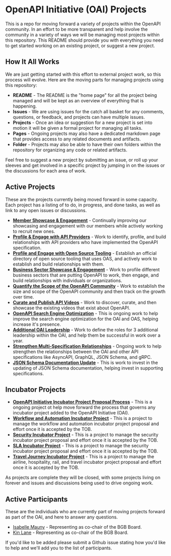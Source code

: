 # OpenAPI Initiative (OAI) Projects
This is a repo for moving forward a variety of projects within the OpenAPI community. In an effort to be more transparent and help involve the community in a variety of ways we will be managing most projects within this repository. This README should provide you with everything you need to get started working on an existing project, or suggest a new project.

## How It All Works
We are just getting started with this effort to external project work, so this process will evolve. Here are the moving parts for managing projects using this repository:

- **README** - The README is the "home page" for all the project being managed and will be kept as an overview of everything that is happening.
- **Issues** - We are using issues for the catch all basket for any comments, questions, or feedback, and projects can have multiple issues.
- **Projects** - Once an idea or suggestion for a new project is set into motion it will be given a formal project for managing all tasks.
- **Pages** - Ongoing projects may also have a dedicated markdown page that provides access to any related documents and artifacts.
- **Folder** - Projects may also be able to have their own folders within the repository for organizing any code or related artifacts.

Feel free to suggest a new project by submitting an issue, or roll up your sleeves and get involved in a specific project by jumping in on the issues or the discussions for each area of work.

## Active Projects
These are the projects currently being moved forward in some capacity. Each project has a listing of to do, in progress, and done tasks, as well as link to any open issues or discussions.

- [**Member Showcase & Engagement**](https://github.com/OAI/Projects/projects/2) - Continually improving our showcasing and engagement with our members while actively working to recruit new ones.
- [**Profile & Engage with API Providers**](https://github.com/OAI/Projects/projects/3) - Work to identify, profile, and build relationships with API providers who have implemented the OpenAPI specification.
- [**Profile and Engage with Open Source Tooling**](https://github.com/OAI/Projects/projects/4) - Establish an official directory of open source tooling that uses OAS, and actively work to establish and build relationships with them.
- [**Business Sector Showcase & Engagement**](https://github.com/OAI/Projects/projects/5) - Work to profile different business sectors that are putting OpenAPI to work, then engage, and build relationships with individuals or organizations.
- [**Quantify the Scope of the OpenAPI Community**](https://github.com/OAI/Projects/projects/6) - Work to establish the size and scope of the OpenAPI community and then track on the growth over time.
- [**Curate and Publish API Videos**](https://github.com/OAI/Projects/projects/8) - Work to discover, curate, and then showcase the existing videos that exist about OpenAPI.
- [**OpenAPI Search Engine Optimization**](https://github.com/OAI/Projects/projects/11) - This is ongoing work to help improve the search engine optimization for the OAI and OAS, helping increase it's presence.
- [**Additional OAI Leadership**](https://github.com/OAI/Projects/projects/9) - Work to define the roles for 3 additional leadership within the OAI, and help them be successful in work over a year.
- [**Strengthen Multi-Specification Relationships**](https://github.com/OAI/Projects/projects/7) - Ongoing work to help strengthen the relationships between the OAI and other API specifications like AsyncAPI, GraphQL, JSON Schema, and gRPC.
- [**JSON Schema Documentation Update**](https://github.com/OAI/Projects/projects/10) - This is work to invest in the updating of JSON Schema documentation, helping invest in supporting specifications.

## Incubator Projects

- [**OpenAPI Initiative Incubator Project Proposal Process**](https://github.com/OAI/Projects/projects/12) - This is a ongoing project ot help move forward the process that governs any incubator project added to the OpenAPI Initiative (OAI).
- [**Workflow and Automation Incubator Project**](https://github.com/OAI/Projects/projects/13) - This is a project to manage the workflow and automation incubator project proposal and effort once it is accepted by the TOB.
- [**Security Incubator Project**](https://github.com/OAI/Projects/projects/14) - This is a project to manage the security incubator project proposal and effort once it is accepted by the TOB.
- [**SLA Incubator Project**](https://github.com/OAI/Projects/projects/15) - This is a project to manage the security incubator project proposal and effort once it is accepted by the TOB.
- [**Travel Journey Incubator Project**](https://github.com/OAI/Projects/projects/16) - This is a project to manage the airline, hospitality, rail, and travel incubator project proposal and effort once it is accepted by the TOB.

As projects are complete they will be closed, with some projects living on forever and issues and discussions being used to drive ongoing work.

## Active Participants
These are the individuals who are currently part of moving projects forward as part of the OAI, and here to answer any questions.

- [Isabelle Mauny](https://github.com/isamauny) - Representing as co-chair of the BGB Board.
- [Kin Lane](https://github.com/kinlane) - Representing as co-chair of the BGB Board.

If you'd like to be added please submit a Github issue stating how you'd like to help and we'll add you to the list of participants.
